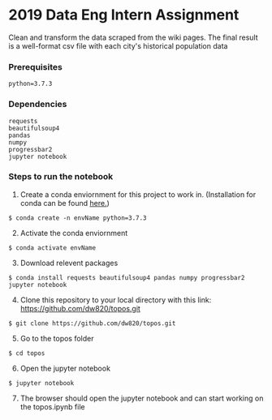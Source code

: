 # 2019 Data Eng Intern Assignment

Clean and transform the data scraped from the wiki pages.
The final result is a well-format csv file with each city's historical population data

### Prerequisites

```
python=3.7.3
```

### Dependencies

```
requests
beautifulsoup4
pandas
numpy
progressbar2
jupyter notebook

```

### Steps to run the notebook

1. Create a conda enviornment for this project to work in. (Installation for conda can be found [here.](https://docs.conda.io/projects/conda/en/latest/user-guide/install/index.html))
```
$ conda create -n envName python=3.7.3
```
2. Activate the conda enviornment
```
$ conda activate envName
```
3. Download relevent packages
```
$ conda install requests beautifulsoup4 pandas numpy progressbar2 jupyter notebook
```
4. Clone this repository to your local directory with this link: https://github.com/dw820/topos.git
```
$ git clone https://github.com/dw820/topos.git
```
5. Go to the topos folder
```
$ cd topos
```
6. Open the jupyter notebook
```
$ jupyter notebook
```
7. The browser should open the jupyter notebook and can start working on the topos.ipynb file

